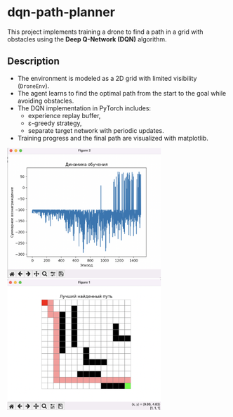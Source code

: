 # dqn-path-planner

This project implements training a drone to find a path in a grid with obstacles using the **Deep Q-Network (DQN)** algorithm.  

## Description

- The environment is modeled as a 2D grid with limited visibility (`DroneEnv`).  
- The agent learns to find the optimal path from the start to the goal while avoiding obstacles.  
- The DQN implementation in PyTorch includes:  
  - experience replay buffer,  
  - ε-greedy strategy,  
  - separate target network with periodic updates.  
- Training progress and the final path are visualized with matplotlib.

<img src="screen1.png" width="350"/>  <img src="screen2.png" width="350"/> 
